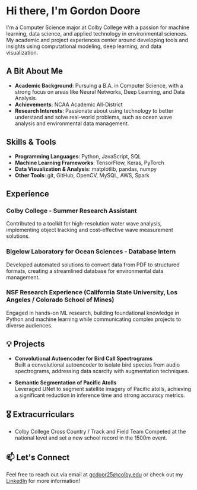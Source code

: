# Hi there, I'm Gordon Doore

I'm a Computer Science major at Colby College with a passion for machine learning, data science, and applied technology in environmental sciences. My academic and project experiences center around developing tools and insights using computational modeling, deep learning, and data visualization.

##  A Bit About Me
-  **Academic Background**: Pursuing a B.A. in Computer Science, with a strong focus on areas like Neural Networks, Deep Learning, and Data Analysis.
-  **Achievements**: NCAA Academic All-District
- **Research Interests**: Passionate about using technology to better understand and solve real-world problems, such as ocean wave analysis and environmental data management.

## Skills & Tools
- **Programming Languages**: Python, JavaScript, SQL
- **Machine Learning Frameworks**: TensorFlow, Keras, PyTorch
- **Data Visualization & Analysis**: matplotlib, pandas, numpy
- **Other Tools**: git, GitHub, OpenCV, MySQL, AWS, Spark

## Experience
### Colby College - Summer Research Assistant
Contributed to a toolkit for high-resolution water wave analysis, implementing object tracking and cost-effective wave measurement solutions.

### Bigelow Laboratory for Ocean Sciences - Database Intern
Developed automated solutions to convert data from PDF to structured formats, creating a streamlined database for environmental data management.

### NSF Research Experience (California State University, Los Angeles / Colorado School of Mines)
Engaged in hands-on ML research, building foundational knowledge in Python and machine learning while communicating complex projects to diverse audiences.

## 💡 Projects
- **Convolutional Autoencoder for Bird Call Spectrograms**  
  Built a convolutional autoencoder to isolate bird species from audio spectrograms, addressing data scarcity with augmentation techniques.

- **Semantic Segmentation of Pacific Atolls**  
  Leveraged UNet to segment satellite imagery of Pacific atolls, achieving a significant reduction in inference time and strong accuracy metrics.

## 🎖 Extracurriculars
- Colby College Cross Country / Track and Field Team 
  Competed at the national level and set a new school record in the 1500m event.

## 📫 Let's Connect
Feel free to reach out via email at gcdoor25@colby.edu or check out my [LinkedIn](https://www.linkedin.com/in/gordon-doore-a0090a224/) for more information!

